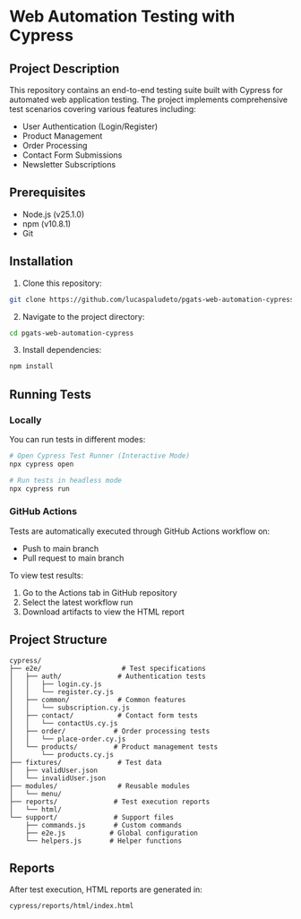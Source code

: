 # Web Automation Testing with Cypress

## Project Description

This repository contains an end-to-end testing suite built with Cypress for automated web application testing. The project implements comprehensive test scenarios covering various features including:

- User Authentication (Login/Register)
- Product Management
- Order Processing
- Contact Form Submissions
- Newsletter Subscriptions

## Prerequisites

- Node.js (v25.1.0)
- npm (v10.8.1)
- Git

## Installation

1. Clone this repository:
```bash
git clone https://github.com/lucaspaludeto/pgats-web-automation-cypress.git
```

2. Navigate to the project directory:
```bash
cd pgats-web-automation-cypress
```

3. Install dependencies:
```bash
npm install
```

## Running Tests

### Locally

You can run tests in different modes:

```bash
# Open Cypress Test Runner (Interactive Mode)
npx cypress open

# Run tests in headless mode
npx cypress run
```

### GitHub Actions

Tests are automatically executed through GitHub Actions workflow on:
- Push to main branch
- Pull request to main branch

To view test results:
1. Go to the Actions tab in GitHub repository
2. Select the latest workflow run
3. Download artifacts to view the HTML report

## Project Structure

```
cypress/
├── e2e/                    # Test specifications
│   ├── auth/              # Authentication tests
│   │   ├── login.cy.js
│   │   └── register.cy.js
│   ├── common/            # Common features
│   │   └── subscription.cy.js
│   ├── contact/           # Contact form tests
│   │   └── contactUs.cy.js
│   ├── order/            # Order processing tests
│   │   └── place-order.cy.js
│   └── products/         # Product management tests
│       └── products.cy.js
├── fixtures/              # Test data
│   ├── validUser.json
│   └── invalidUser.json
├── modules/               # Reusable modules
│   └── menu/
├── reports/              # Test execution reports
│   └── html/
└── support/              # Support files
    ├── commands.js       # Custom commands
    ├── e2e.js           # Global configuration
    └── helpers.js       # Helper functions
```

## Reports

After test execution, HTML reports are generated in:
```
cypress/reports/html/index.html
```

